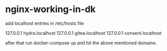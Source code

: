 # nginx-working-in-dk

add localhost entries in /etc/hosts file

127.0.0.1 hydra.localhost
127.0.0.1 gitea.localhost
127.0.0.1 consent.localhost

after that run docker-compose up and hit the above mentioned domains.
